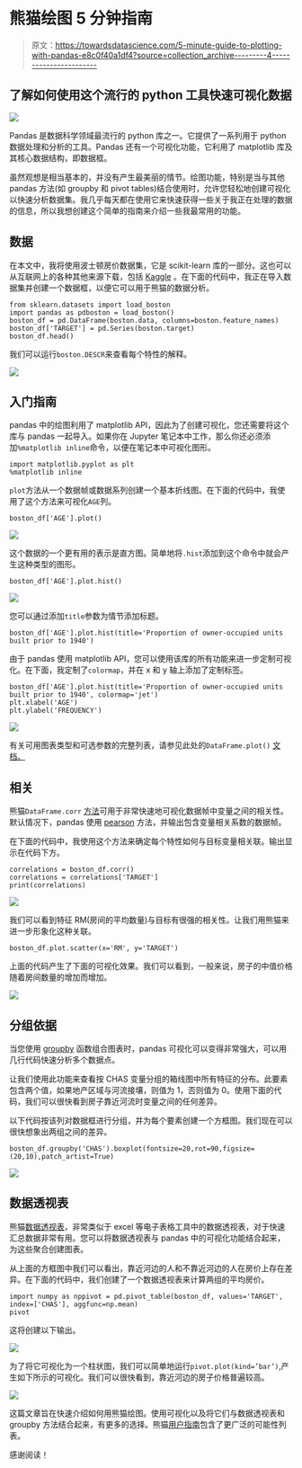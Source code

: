 # 熊猫绘图 5 分钟指南

> 原文：<https://towardsdatascience.com/5-minute-guide-to-plotting-with-pandas-e8c0f40a1df4?source=collection_archive---------4----------------------->

## 了解如何使用这个流行的 python 工具快速可视化数据

![](img/e129c06cdf0b20858f0cb8a62020fe4b.png)

Pandas 是数据科学领域最流行的 python 库之一。它提供了一系列用于 python 数据处理和分析的工具。Pandas 还有一个可视化功能，它利用了 matplotlib 库及其核心数据结构，即数据框。

虽然观想是相当基本的，并没有产生最美丽的情节。绘图功能，特别是当与其他 pandas 方法(如 groupby 和 pivot tables)结合使用时，允许您轻松地创建可视化以快速分析数据集。我几乎每天都在使用它来快速获得一些关于我正在处理的数据的信息，所以我想创建这个简单的指南来介绍一些我最常用的功能。

## 数据

在本文中，我将使用波士顿房价数据集，它是 scikit-learn 库的一部分。这也可以从互联网上的各种其他来源下载，包括 [Kaggle](https://www.kaggle.com/c/boston-housing) 。在下面的代码中，我正在导入数据集并创建一个数据框，以便它可以用于熊猫的数据分析。

```
from sklearn.datasets import load_boston
import pandas as pdboston = load_boston()
boston_df = pd.DataFrame(boston.data, columns=boston.feature_names)
boston_df['TARGET'] = pd.Series(boston.target)
boston_df.head()
```

我们可以运行`boston.DESCR`来查看每个特性的解释。

![](img/27ec3320b2a4d97a2bd779433fbff6d7.png)

## 入门指南

pandas 中的绘图利用了 matplotlib API，因此为了创建可视化，您还需要将这个库与 pandas 一起导入。如果你在 Jupyter 笔记本中工作，那么你还必须添加`%matplotlib inline`命令，以便在笔记本中可视化图形。

```
import matplotlib.pyplot as plt
%matplotlib inline
```

`plot`方法从一个数据帧或数据系列创建一个基本折线图。在下面的代码中，我使用了这个方法来可视化`AGE`列。

```
boston_df['AGE'].plot()
```

![](img/1bfd837d4eea661e5b494bea8acbb750.png)

这个数据的一个更有用的表示是直方图。简单地将`.hist`添加到这个命令中就会产生这种类型的图形。

```
boston_df['AGE'].plot.hist()
```

![](img/de733b12917a249174cbff2852efef61.png)

您可以通过添加`title`参数为情节添加标题。

```
boston_df['AGE'].plot.hist(title='Proportion of owner-occupied units built prior to 1940')
```

由于 pandas 使用 matplotlib API，您可以使用该库的所有功能来进一步定制可视化。在下面，我定制了`colormap`，并在 x 和 y 轴上添加了定制标签。

```
boston_df['AGE'].plot.hist(title='Proportion of owner-occupied units built prior to 1940', colormap='jet')
plt.xlabel('AGE')
plt.ylabel('FREQUENCY')
```

![](img/951a790934304626000e3aacf099dfc7.png)

有关可用图表类型和可选参数的完整列表，请参见此处的`DataFrame.plot()` [文档。](https://pandas.pydata.org/pandas-docs/version/0.22/generated/pandas.DataFrame.plot.html)

## 相关

熊猫`DataFrame.corr` [方法](https://pandas.pydata.org/pandas-docs/stable/reference/api/pandas.DataFrame.corr.html)可用于非常快速地可视化数据帧中变量之间的相关性。默认情况下，pandas 使用 [pearson](https://en.wikipedia.org/wiki/Pearson_correlation_coefficient) 方法，并输出包含变量相关系数的数据帧。

在下面的代码中，我使用这个方法来确定每个特性如何与目标变量相关联。输出显示在代码下方。

```
correlations = boston_df.corr()
correlations = correlations['TARGET']
print(correlations)
```

![](img/d3a54b6b9b13ffce0784b555f8b833fe.png)

我们可以看到特征 RM(房间的平均数量)与目标有很强的相关性。让我们用熊猫来进一步形象化这种关联。

```
boston_df.plot.scatter(x='RM', y='TARGET')
```

上面的代码产生了下面的可视化效果。我们可以看到，一般来说，房子的中值价格随着房间数量的增加而增加。

![](img/517a59ac17f48401c54414779f1c02f8.png)

## 分组依据

当您使用 [groupby](https://pandas.pydata.org/pandas-docs/stable/reference/api/pandas.DataFrame.groupby.html) 函数组合图表时，pandas 可视化可以变得非常强大，可以用几行代码快速分析多个数据点。

让我们使用此功能来查看按 CHAS 变量分组的箱线图中所有特征的分布。此要素包含两个值，如果地产区域与河流接壤，则值为 1，否则值为 0。使用下面的代码，我们可以很快看到房子靠近河流时变量之间的任何差异。

以下代码按该列对数据框进行分组，并为每个要素创建一个方框图。我们现在可以很快想象出两组之间的差异。

```
boston_df.groupby('CHAS').boxplot(fontsize=20,rot=90,figsize=(20,10),patch_artist=True)
```

![](img/e129c06cdf0b20858f0cb8a62020fe4b.png)

## 数据透视表

熊猫[数据透视表](https://pandas.pydata.org/pandas-docs/stable/reference/api/pandas.pivot_table.html)，非常类似于 excel 等电子表格工具中的数据透视表，对于快速汇总数据非常有用。您可以将数据透视表与 pandas 中的可视化功能结合起来，为这些聚合创建图表。

从上面的方框图中我们可以看出，靠近河边的人和不靠近河边的人在房价上存在差异。在下面的代码中，我们创建了一个数据透视表来计算两组的平均房价。

```
import numpy as nppivot = pd.pivot_table(boston_df, values='TARGET', index=['CHAS'], aggfunc=np.mean)
pivot
```

这将创建以下输出。

![](img/4e3956f55445a99bc0d19c90ebd1c112.png)

为了将它可视化为一个柱状图，我们可以简单地运行`pivot.plot(kind=’bar’)`,产生如下所示的可视化。我们可以很快看到，靠近河边的房子价格普遍较高。

![](img/e6cdfc5dea1d92c29b3666cba98d3dfc.png)

这篇文章旨在快速介绍如何用熊猫绘图。使用可视化以及将它们与数据透视表和 groupby 方法结合起来，有更多的选择。熊猫[用户指南](https://pandas.pydata.org/pandas-docs/stable/user_guide/visualization.html)包含了更广泛的可能性列表。

感谢阅读！